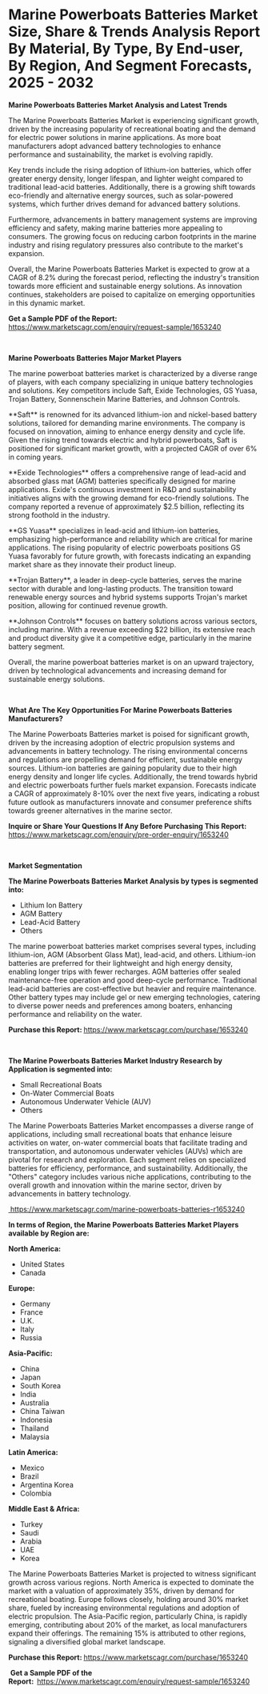 <p><h1>Marine Powerboats Batteries Market Size, Share & Trends Analysis Report By Material, By Type, By End-user, By Region, And Segment Forecasts, 2025 - 2032</h1></p><p><strong>Marine Powerboats Batteries Market Analysis and Latest Trends</strong></p>
<p><p>The Marine Powerboats Batteries Market is experiencing significant growth, driven by the increasing popularity of recreational boating and the demand for electric power solutions in marine applications. As more boat manufacturers adopt advanced battery technologies to enhance performance and sustainability, the market is evolving rapidly.</p><p>Key trends include the rising adoption of lithium-ion batteries, which offer greater energy density, longer lifespan, and lighter weight compared to traditional lead-acid batteries. Additionally, there is a growing shift towards eco-friendly and alternative energy sources, such as solar-powered systems, which further drives demand for advanced battery solutions. </p><p>Furthermore, advancements in battery management systems are improving efficiency and safety, making marine batteries more appealing to consumers. The growing focus on reducing carbon footprints in the marine industry and rising regulatory pressures also contribute to the market's expansion. </p><p>Overall, the Marine Powerboats Batteries Market is expected to grow at a CAGR of 8.2% during the forecast period, reflecting the industry's transition towards more efficient and sustainable energy solutions. As innovation continues, stakeholders are poised to capitalize on emerging opportunities in this dynamic market.</p></p>
<p><strong>Get a Sample PDF of the Report:&nbsp;</strong> <a href="https://www.marketscagr.com/enquiry/request-sample/1653240?utm_campaign=3642&utm_medium=2&utm_source=Github&utm_content=ia&utm_term=16042025&utm_id=marine-powerboats-batteries">https://www.marketscagr.com/enquiry/request-sample/1653240</a></p>
<p>&nbsp;</p>
<p><strong>Marine Powerboats Batteries Major Market Players</strong></p>
<p><p>The marine powerboat batteries market is characterized by a diverse range of players, with each company specializing in unique battery technologies and solutions. Key competitors include Saft, Exide Technologies, GS Yuasa, Trojan Battery, Sonnenschein Marine Batteries, and Johnson Controls.</p><p>**Saft** is renowned for its advanced lithium-ion and nickel-based battery solutions, tailored for demanding marine environments. The company is focused on innovation, aiming to enhance energy density and cycle life. Given the rising trend towards electric and hybrid powerboats, Saft is positioned for significant market growth, with a projected CAGR of over 6% in coming years.</p><p>**Exide Technologies** offers a comprehensive range of lead-acid and absorbed glass mat (AGM) batteries specifically designed for marine applications. Exide's continuous investment in R&D and sustainability initiatives aligns with the growing demand for eco-friendly solutions. The company reported a revenue of approximately $2.5 billion, reflecting its strong foothold in the industry.</p><p>**GS Yuasa** specializes in lead-acid and lithium-ion batteries, emphasizing high-performance and reliability which are critical for marine applications. The rising popularity of electric powerboats positions GS Yuasa favorably for future growth, with forecasts indicating an expanding market share as they innovate their product lineup.</p><p>**Trojan Battery**, a leader in deep-cycle batteries, serves the marine sector with durable and long-lasting products. The transition toward renewable energy sources and hybrid systems supports Trojan's market position, allowing for continued revenue growth.</p><p>**Johnson Controls** focuses on battery solutions across various sectors, including marine. With a revenue exceeding $22 billion, its extensive reach and product diversity give it a competitive edge, particularly in the marine battery segment.</p><p>Overall, the marine powerboat batteries market is on an upward trajectory, driven by technological advancements and increasing demand for sustainable energy solutions.</p></p>
<p>&nbsp;</p>
<p><strong>What Are The Key Opportunities For Marine Powerboats Batteries Manufacturers?</strong></p>
<p><p>The Marine Powerboats Batteries market is poised for significant growth, driven by the increasing adoption of electric propulsion systems and advancements in battery technology. The rising environmental concerns and regulations are propelling demand for efficient, sustainable energy sources. Lithium-ion batteries are gaining popularity due to their high energy density and longer life cycles. Additionally, the trend towards hybrid and electric powerboats further fuels market expansion. Forecasts indicate a CAGR of approximately 8-10% over the next five years, indicating a robust future outlook as manufacturers innovate and consumer preference shifts towards greener alternatives in the marine sector.</p></p>
<p><strong>Inquire or Share Your Questions If Any Before Purchasing This Report:</strong> <a href="https://www.marketscagr.com/enquiry/pre-order-enquiry/1653240?utm_campaign=3642&utm_medium=2&utm_source=Github&utm_content=ia&utm_term=16042025&utm_id=marine-powerboats-batteries">https://www.marketscagr.com/enquiry/pre-order-enquiry/1653240</a></p>
<p>&nbsp;</p>
<p><strong>Market Segmentation</strong></p>
<p><strong>The Marine Powerboats Batteries Market Analysis by types is segmented into:</strong></p>
<p><ul><li>Lithium Ion Battery</li><li>AGM Battery</li><li>Lead-Acid Battery</li><li>Others</li></ul></p>
<p><p>The marine powerboat batteries market comprises several types, including lithium-ion, AGM (Absorbent Glass Mat), lead-acid, and others. Lithium-ion batteries are preferred for their lightweight and high energy density, enabling longer trips with fewer recharges. AGM batteries offer sealed maintenance-free operation and good deep-cycle performance. Traditional lead-acid batteries are cost-effective but heavier and require maintenance. Other battery types may include gel or new emerging technologies, catering to diverse power needs and preferences among boaters, enhancing performance and reliability on the water.</p></p>
<p><strong>Purchase this Report:&nbsp;</strong><a href="https://www.marketscagr.com/purchase/1653240?utm_campaign=3642&utm_medium=2&utm_source=Github&utm_content=ia&utm_term=16042025&utm_id=marine-powerboats-batteries">https://www.marketscagr.com/purchase/1653240</a></p>
<p>&nbsp;</p>
<p><strong>The Marine Powerboats Batteries Market Industry Research by Application is segmented into:</strong></p>
<p><ul><li>Small Recreational Boats</li><li>On-Water Commercial Boats</li><li>Autonomous Underwater Vehicle (AUV)</li><li>Others</li></ul></p>
<p><p>The Marine Powerboats Batteries Market encompasses a diverse range of applications, including small recreational boats that enhance leisure activities on water, on-water commercial boats that facilitate trading and transportation, and autonomous underwater vehicles (AUVs) which are pivotal for research and exploration. Each segment relies on specialized batteries for efficiency, performance, and sustainability. Additionally, the "Others" category includes various niche applications, contributing to the overall growth and innovation within the marine sector, driven by advancements in battery technology.</p></p>
<p><a href="https://www.marketscagr.com/marine-powerboats-batteries-r1653240?utm_campaign=3642&utm_medium=2&utm_source=Github&utm_content=ia&utm_term=16042025&utm_id=marine-powerboats-batteries">&nbsp;https://www.marketscagr.com/marine-powerboats-batteries-r1653240</a></p>
<p><strong>In terms of Region, the Marine Powerboats Batteries Market Players available by Region are:</strong></p>
<p>
    <p> <strong> North America: </strong>
        <ul>
            <li>United States</li>
            <li>Canada</li>
        </ul>
        </p> 
    <p> <strong> Europe: </strong>
        <ul>
            <li>Germany</li>
            <li>France</li>
            <li>U.K.</li>
            <li>Italy</li>
            <li>Russia</li>
        </ul>
        </p> 
    <p> <strong> Asia-Pacific: </strong>
        <ul>
            <li>China</li>
            <li>Japan</li>
            <li>South Korea</li>
            <li>India</li>
            <li>Australia</li>
            <li>China Taiwan</li>
            <li>Indonesia</li>
            <li>Thailand</li>
            <li>Malaysia</li>
        </ul>
        </p> 
    <p> <strong> Latin America: </strong>
        <ul>
            <li>Mexico</li>
            <li>Brazil</li>
            <li>Argentina Korea</li>
            <li>Colombia</li>
        </ul>
        </p> 
    <p> <strong> Middle East & Africa: </strong>
        <ul>
            <li>Turkey</li>
            <li>Saudi</li>
            <li>Arabia</li>
            <li>UAE</li>
            <li>Korea</li>
        </ul>
    </p>
    </p>
<p><p>The Marine Powerboats Batteries Market is projected to witness significant growth across various regions. North America is expected to dominate the market with a valuation of approximately 35%, driven by demand for recreational boating. Europe follows closely, holding around 30% market share, fueled by increasing environmental regulations and adoption of electric propulsion. The Asia-Pacific region, particularly China, is rapidly emerging, contributing about 20% of the market, as local manufacturers expand their offerings. The remaining 15% is attributed to other regions, signaling a diversified global market landscape.</p></p>
<p><strong>Purchase this Report: </strong><a href="https://www.marketscagr.com/purchase/1653240?utm_campaign=3642&utm_medium=2&utm_source=Github&utm_content=ia&utm_term=16042025&utm_id=marine-powerboats-batteries">https://www.marketscagr.com/purchase/1653240</a></p>
<p>&nbsp;<strong>Get a Sample PDF of the Report:&nbsp;&nbsp;</strong><a href="https://www.marketscagr.com/enquiry/request-sample/1653240?utm_campaign=3642&utm_medium=2&utm_source=Github&utm_content=ia&utm_term=16042025&utm_id=marine-powerboats-batteries">https://www.marketscagr.com/enquiry/request-sample/1653240</a></p>
<p><strong></strong></p>
<p><p></p><p></p><p></p></p>